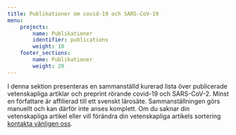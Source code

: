 ```yaml
---
title: Publikationer om covid-19 och SARS-CoV-19
menu:
    projects:
        name: Publikationer
        identifier: publications
        weight: 10
    footer_sections:
        name: Publikationer
        weight: 20
---
```


I denna sektion presenteras en sammanställd kurerad lista över publicerade vetenskapliga artiklar och preprint rörande covid-19 och SARS-CoV-2. Minst en författare är affilierad till ett svenskt lärosäte. Sammanställningen görs manuellt och kan därför inte anses komplett. Om du saknar din vetenskapliga artikel eller vill förändra din vetenskapliga artikels sortering [kontakta vänligen oss](/sv/suggestions/).
